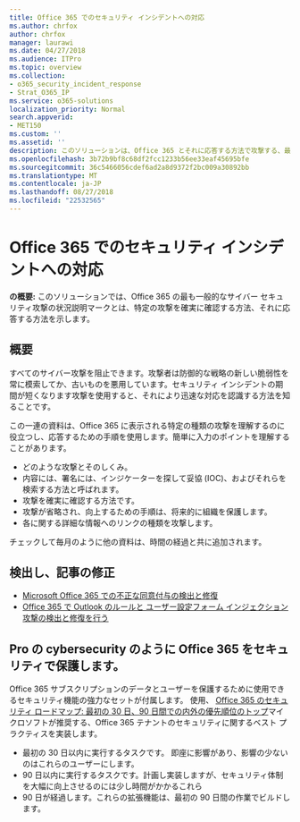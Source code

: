 ```yaml
---
title: Office 365 でのセキュリティ インシデントへの対応
ms.author: chrfox
author: chrfox
manager: laurawi
ms.date: 04/27/2018
ms.audience: ITPro
ms.topic: overview
ms.collection:
- o365_security_incident_response
- Strat_O365_IP
ms.service: o365-solutions
localization_priority: Normal
search.appverid:
- MET150
ms.custom: ''
ms.assetid: ''
description: このソリューションは、Office 365 とそれに応答する方法で攻撃する、最も一般的なサイバー ・ セキュリティのようになります
ms.openlocfilehash: 3b72b9bf8c68df2fcc1233b56ee33eaf45695bfe
ms.sourcegitcommit: 36c5466056cdef6ad2a8d9372f2bc009a30892bb
ms.translationtype: MT
ms.contentlocale: ja-JP
ms.lasthandoff: 08/27/2018
ms.locfileid: "22532565"
---
```

# <a name="office-365-security-incident-response"></a>Office 365 でのセキュリティ インシデントへの対応

 **の概要:** このソリューションでは、Office 365 の最も一般的なサイバー セキュリティ攻撃の状況説明マークとは、特定の攻撃を確実に確認する方法、それに応答する方法を示します。
  
## <a name="overview"></a>概要
すべてのサイバー攻撃を阻止できます。攻撃者は防御的な戦略の新しい脆弱性を常に模索してか、古いものを悪用しています。セキュリティ インシデントの期間が短くなります攻撃を使用すると、それにより迅速な対応を認識する方法を知ることです。

この一連の資料は、Office 365 に表示される特定の種類の攻撃を理解するのに役立つし、応答するための手順を使用します。簡単に入力のポイントを理解することがあります。
 
- どのような攻撃とそのしくみ。
- 内容には、署名には、インジケーターを探して妥協 (IOC)、およびそれらを検索する方法と呼ばれます。
- 攻撃を確実に確認する方法です。
- 攻撃が省略され、向上するための手順は、将来的に組織を保護します。
- 各に関する詳細な情報へのリンクの種類を攻撃します。

チェックして毎月のように他の資料は、時間の経過と共に追加されます。

## <a name="detect-and-remediate-articles"></a>検出し、記事の修正
- [Microsoft Office 365 での不正な同意付与の検出と修復](detect-and-remediate-illicit-consent-grants.md)
- [Office 365 で Outlook のルールと ユーザー設定フォーム インジェクション攻撃の検出と修復を行う](detect-and-remediate-outlook-rules-forms-attack.md)
 
## <a name="secure-office-365-like-a-cybersecurity-pro"></a>Pro の cybersecurity のように Office 365 をセキュリティで保護します。
Office 365 サブスクリプションのデータとユーザーを保護するために使用できるセキュリティ機能の強力なセットが付属します。 使用、 [Office 365 のセキュリティ ロードマップ: 最初の 30 日、90 日間での内外の優先順位のトップ](https://support.office.com/article/Office-365-security-roadmap-Top-priorities-for-the-first-30-days-90-days-and-beyond-28c86a1c-e4dd-4aad-a2a6-c768a21cb352)マイクロソフトが推奨する、Office 365 テナントのセキュリティに関するベスト プラクティスを実装します。
- 最初の 30 日以内に実行するタスクです。 即座に影響があり、影響の少ないのはこれらのユーザーにします。
- 90 日以内に実行するタスクです。計画し実装しますが、セキュリティ体制を大幅に向上させるのには少し時間がかかるこれら
- 90 日が経過します。これらの拡張機能は、最初の 90 日間の作業でビルドします。






